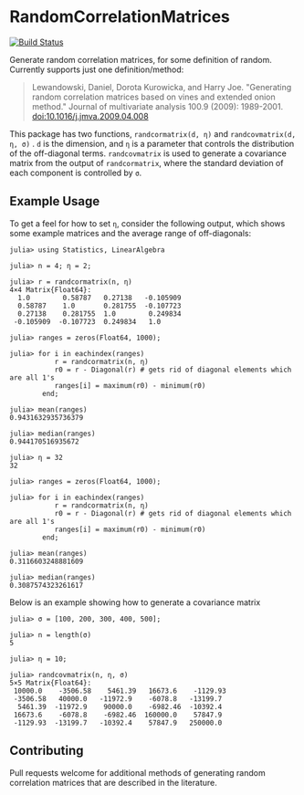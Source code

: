 # RandomCorrelationMatrices

[![Build Status](https://travis-ci.org/IainNZ/RandomCorrelationMatrices.jl.svg?branch=master)](https://travis-ci.org/IainNZ/RandomCorrelationMatrices.jl)

Generate random correlation matrices, for some definition of random. Currently supports just one definition/method:

> Lewandowski, Daniel, Dorota Kurowicka, and Harry Joe. "Generating random correlation matrices based on vines and extended onion method." Journal of multivariate analysis 100.9 (2009): 1989-2001. [doi:10.1016/j.jmva.2009.04.008](http://dx.doi.org/10.1016/j.jmva.2009.04.008)

This package has two functions, `randcormatrix(d, η)` and `randcovmatrix(d, η, σ)` . `d` is the dimension, and `η` is a parameter that controls the distribution of the off-diagonal terms. `randcovmatrix` is used to generate a covariance matrix from the output of `randcormatrix`, where the standard deviation of each component is controlled by `σ`.

## Example Usage

To get a feel for how to set `η`, consider the following output, which shows some example matrices and the average range of off-diagonals:

```julia-repl
julia> using Statistics, LinearAlgebra

julia> n = 4; η = 2;

julia> r = randcormatrix(n, η)
4×4 Matrix{Float64}:
  1.0        0.58787   0.27138   -0.105909
  0.58787    1.0       0.281755  -0.107723
  0.27138    0.281755  1.0        0.249834
 -0.105909  -0.107723  0.249834   1.0

julia> ranges = zeros(Float64, 1000);

julia> for i in eachindex(ranges)
           r = randcormatrix(n, η)
           r0 = r - Diagonal(r) # gets rid of diagonal elements which are all 1's
           ranges[i] = maximum(r0) - minimum(r0)
        end;

julia> mean(ranges)
0.9431632935736379

julia> median(ranges)
0.944170516935672

julia> η = 32
32

julia> ranges = zeros(Float64, 1000);

julia> for i in eachindex(ranges)
           r = randcormatrix(n, η)
           r0 = r - Diagonal(r) # gets rid of diagonal elements which are all 1's
           ranges[i] = maximum(r0) - minimum(r0)
        end;

julia> mean(ranges)
0.3116603248881609

julia> median(ranges)
0.3087574323261617
```

Below is an example showing how to generate a covariance matrix

```julia-repl
julia> σ = [100, 200, 300, 400, 500];

julia> n = length(σ)
5

julia> η = 10;

julia> randcovmatrix(n, η, σ)
5×5 Matrix{Float64}:
 10000.0    -3506.58    5461.39   16673.6    -1129.93
 -3506.58   40000.0   -11972.9    -6078.8   -13199.7
  5461.39  -11972.9    90000.0    -6982.46  -10392.4
 16673.6    -6078.8    -6982.46  160000.0    57847.9
 -1129.93  -13199.7   -10392.4    57847.9   250000.0
```

## Contributing

Pull requests welcome for additional methods of generating random correlation matrices that are described in the literature.
